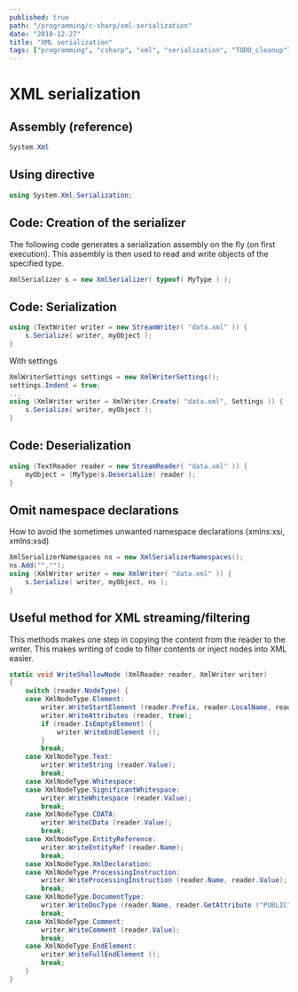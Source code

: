 ```yaml
---
published: true
path: "/programming/c-sharp/xml-serialization"
date: "2018-12-27"
title: "XML serialization"
tags: ["programming", "csharp", "xml", "serialization", "TODO_cleanup"]
---
```


# XML serialization

## Assembly (reference)

```csharp
System.Xml
```

## Using directive

```csharp
using System.Xml.Serialization;
```

## Code: Creation of the serializer

The following code generates a serialization assembly on the fly (on first execution). This assembly is then used to read and write objects of the specified type.

```csharp
XmlSerializer s = new XmlSerializer( typeof( MyType ) );
```

## Code: Serialization

```csharp
using (TextWriter writer = new StreamWriter( "data.xml" )) {
    s.Serialize( writer, myObject );
}
```

With settings

```csharp
XmlWriterSettings settings = new XmlWriterSettings();
settings.Indent = true;
...
using (XmlWriter writer = XmlWriter.Create( "data.xml", Settings )) {
    s.Serialize( writer, myObject );
}
```

## Code: Deserialization

```csharp
using (TextReader reader = new StreamReader( "data.xml" )) {
    myObject = (MyType)s.Deserialize( reader );
}
```

## Omit namespace declarations

How to avoid the sometimes unwanted namespace declarations (xmlns:xsi, xmlns:xsd)

```csharp
XmlSerializerNamespaces ns = new XmlSerializerNamespaces();
ns.Add("","");
using (XmlWriter writer = new XmlWriter( "data.xml" )) {
    s.Serialize( writer, myObject, ns );
}
```

## Useful method for XML streaming/filtering

This methods makes one step in copying the content from the reader to the writer. This makes writing of code to filter contents or inject nodes into XML easier.

```csharp
static void WriteShallowNode (XmlReader reader, XmlWriter writer)
{
	switch (reader.NodeType) {
	case XmlNodeType.Element:
		writer.WriteStartElement (reader.Prefix, reader.LocalName, reader.NamespaceURI);
		writer.WriteAttributes (reader, true);
		if (reader.IsEmptyElement) {
			writer.WriteEndElement ();
		}
		break;
	case XmlNodeType.Text:
		writer.WriteString (reader.Value);
		break;
	case XmlNodeType.Whitespace:
	case XmlNodeType.SignificantWhitespace:
		writer.WriteWhitespace (reader.Value);
		break;
	case XmlNodeType.CDATA:
		writer.WriteCData (reader.Value);
		break;
	case XmlNodeType.EntityReference:
		writer.WriteEntityRef (reader.Name);
		break;
	case XmlNodeType.XmlDeclaration:
	case XmlNodeType.ProcessingInstruction:
		writer.WriteProcessingInstruction (reader.Name, reader.Value);
		break;
	case XmlNodeType.DocumentType:
		writer.WriteDocType (reader.Name, reader.GetAttribute ("PUBLIC"), reader.GetAttribute ("SYSTEM"), reader.Value);
		break;
	case XmlNodeType.Comment:
		writer.WriteComment (reader.Value);
		break;
	case XmlNodeType.EndElement:
		writer.WriteFullEndElement ();
		break;
	}
}
```
